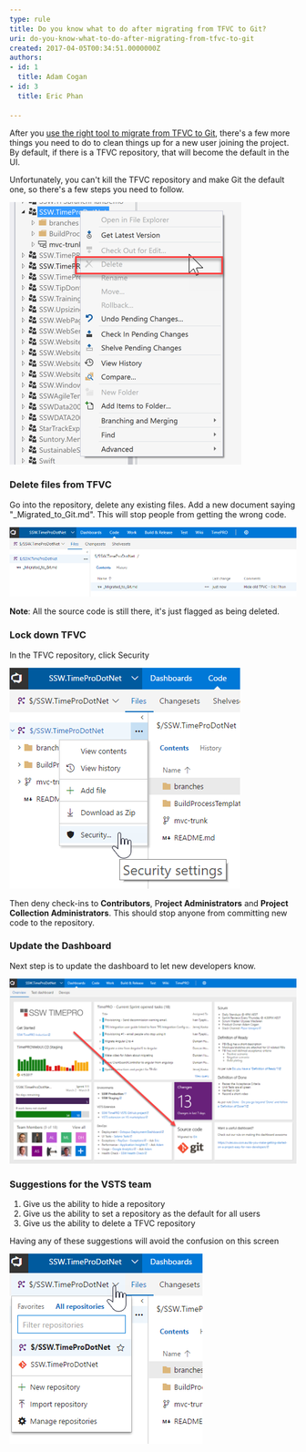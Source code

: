 ```yaml
---
type: rule
title: Do you know what to do after migrating from TFVC to Git?
uri: do-you-know-what-to-do-after-migrating-from-tfvc-to-git
created: 2017-04-05T00:34:51.0000000Z
authors:
- id: 1
  title: Adam Cogan
- id: 3
  title: Eric Phan

---
```


After you [use the right tool to migrate from TFVC to Git](/Pages/Do-you-know-the-best-tool-to-migration-from-TFVC-to-Git.aspx), there's a few more things you need to do to clean things up for a new user joining the project. By default, if there is a TFVC repository, that will become the default in the UI.




Unfortunately, you can't kill the TFVC repository and make Git the default one, so there's a few steps you need to follow.






 
![ Bad Example - Can't delete the now deprecated TFVC repository](2017-04-05_10-02-58.png)

### Delete files from TFVC


Go into the repository, delete any existing files. Add a new document saying "\_Migrated\_to\_Git.md". This will stop people from getting the wrong code.

![ Clean up TFVC so developers can't accidentally get the wrong source code](2017-04-05_10-24-52.png)


**Note**: All the source code is still there, it's just flagged as being deleted.

### Lock down TFVC


In the TFVC repository, click Security

![ Configure the security of the TFVC repository](2017-04-05_10-43-51.png)

Then deny check-ins to **Contributors**, P**roject Administrators** and **Project Collection Administrators**. This should stop anyone from committing new code to the repository.

### Update the Dashboard


Next step is to update the dashboard to let new developers know.

![ Good example - Let new users know that the source control is now on Git](2017-04-05_10-30-43.png)



### Suggestions for the VSTS team


1. Give us the ability to hide a repository
2. Give us the ability to set a repository as the default for all users
3. Give us the ability to delete a TFVC repository



Having any of these suggestions will avoid the confusion on this screen


![ Bad Exmaple - This is confusing for a new dev](2017-04-05_10-06-12.png)
